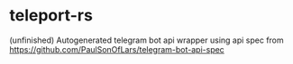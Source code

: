# teleport-rs
(unfinished) Autogenerated telegram bot api wrapper using api spec from https://github.com/PaulSonOfLars/telegram-bot-api-spec
